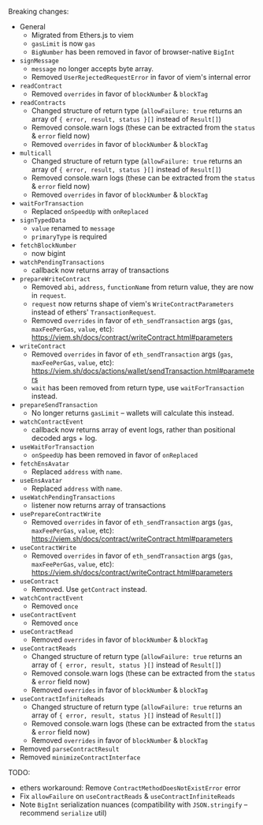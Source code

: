 Breaking changes:

- General
  - Migrated from Ethers.js to viem
  - `gasLimit` is now `gas`
  - `BigNumber` has been removed in favor of browser-native `BigInt`
- `signMessage`
  - `message` no longer accepts byte array.
  - Removed `UserRejectedRequestError` in favor of viem's internal error
- `readContract`
  - Removed `overrides` in favor of `blockNumber` & `blockTag`
- `readContracts`
  - Changed structure of return type (`allowFailure: true` returns an array of `{ error, result, status }[]` instead of `Result[]`)
  - Removed console.warn logs (these can be extracted from the `status` & `error` field now)
  - Removed `overrides` in favor of `blockNumber` & `blockTag`
- `multicall`
  - Changed structure of return type (`allowFailure: true` returns an array of `{ error, result, status }[]` instead of `Result[]`)
  - Removed console.warn logs (these can be extracted from the `status` & `error` field now)
  - Removed `overrides` in favor of `blockNumber` & `blockTag`
- `waitForTransaction`
  - Replaced `onSpeedUp` with `onReplaced`
- `signTypedData`
  - `value` renamed to `message`
  - `primaryType` is required
- `fetchBlockNumber`
  - now bigint
- `watchPendingTransactions`
  - callback now returns array of transactions
- `prepareWriteContract`
  - Removed `abi`, `address`, `functionName` from return value, they are now in `request`.
  - `request` now returns shape of viem's `WriteContractParameters` instead of ethers' `TransactionRequest`.
  - Removed `overrides` in favor of `eth_sendTransaction` args (`gas`, `maxFeePerGas`, `value`, etc): https://viem.sh/docs/contract/writeContract.html#parameters
- `writeContract`
  - Removed `overrides` in favor of `eth_sendTransaction` args (`gas`, `maxFeePerGas`, `value`, etc): https://viem.sh/docs/actions/wallet/sendTransaction.html#parameters
  - `wait` has been removed from return type, use `waitForTransaction` instead.
- `prepareSendTransaction`
  - No longer returns `gasLimit` – wallets will calculate this instead.
- `watchContractEvent`
  - callback now returns array of event logs, rather than positional decoded args + log.
- `useWaitForTransaction`
  - `onSpeedUp` has been removed in favor of `onReplaced`
- `fetchEnsAvatar`
  - Replaced `address` with `name`.
- `useEnsAvatar`
  - Replaced `address` with `name`.
- `useWatchPendingTransactions`
  - listener now returns array of transactions
- `usePrepareContractWrite`
  - Removed `overrides` in favor of `eth_sendTransaction` args (`gas`, `maxFeePerGas`, `value`, etc): https://viem.sh/docs/contract/writeContract.html#parameters
- `useContractWrite`
  - Removed `overrides` in favor of `eth_sendTransaction` args (`gas`, `maxFeePerGas`, `value`, etc): https://viem.sh/docs/contract/writeContract.html#parameters
- `useContract`
  - Removed. Use `getContract` instead.
- `watchContractEvent`
  - Removed `once`
- `useContractEvent`
  - Removed `once`
- `useContractRead`
  - Removed `overrides` in favor of `blockNumber` & `blockTag`
- `useContractReads`
  - Changed structure of return type (`allowFailure: true` returns an array of `{ error, result, status }[]` instead of `Result[]`)
  - Removed console.warn logs (these can be extracted from the `status` & `error` field now)
  - Removed `overrides` in favor of `blockNumber` & `blockTag`
- `useContractInfiniteReads`
  - Changed structure of return type (`allowFailure: true` returns an array of `{ error, result, status }[]` instead of `Result[]`)
  - Removed console.warn logs (these can be extracted from the `status` & `error` field now)
  - Removed `overrides` in favor of `blockNumber` & `blockTag`
- Removed `parseContractResult`
- Removed `minimizeContractInterface`

TODO:

- ethers workaround: Remove `ContractMethodDoesNotExistError` error
- Fix `allowFailure` on `useContractReads` & `useContractInfiniteReads`
- Note `BigInt` serialization nuances (compatibility with `JSON.stringify` – recommend `serialize` util)